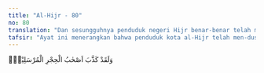 ```yaml
---
title: "Al-Hijr - 80"
no: 80
translation: "Dan sesungguhnya penduduk negeri Hijr benar-benar telah mendustakan para rasul (mereka),"
tafsir: "Ayat ini menerangkan bahwa penduduk kota al-Hijr telah men-dustakan para rasul. Dalam ayat ini disebutkan rasul-rasul padahal mereka hanya mendustakan seorang rasul, yaitu Nabi Saleh a.s., karena mendustakan seorang rasul hukumnya sama dengan mendustakan seluruh rasul Allah. Seluruh rasul yang diutus Allah membawa agama tauhid dan asas-asas agama yang sama. Walaupun mendustakan seorang rasul, tetapi mereka telah mendustakan ketauhidan dan asas-asas agama yang dibawa rasul itu, yang berarti mereka telah mendustakan seluruh rasul.\n\nKota al-Hijr adalah tempat tinggal kaum Samud yang terletak antara Mekah dan Syam, di dekat Wadil-Qura. Kepada mereka diutus Nabi Saleh yang diberi mukjizat sebagai bukti kerasulannya. Saleh menyatakan mukjizatnya berupa unta betina yang mereka kenal sebagai bukti kerasulan-nya. Unta itu tidak boleh diganggu dan disakiti. Jatah air minumnya ditentukan banyaknya secara bergantian, yaitu sehari untuk minum unta dan sehari untuk minum mereka semuanya. Tetapi mereka tidak mau mengikuti ketentuan Saleh itu, bahkan mereka menyembelih unta itu."
---
```


وَلَقَدْ كَذَّبَ اَصْحٰبُ الْحِجْرِ الْمُرْسَلِيْنَۙ
